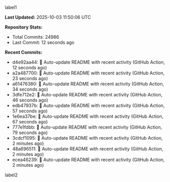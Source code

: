 
label1 
<!-- ACTIVITY_START -->
**Last Updated:** 2025-10-03 11:50:06 UTC

**Repository Stats:**
- Total Commits: 24986
- Last Commit: 12 seconds ago

**Recent Commits:**
- d4e92aa44: 🤖 Auto-update README with recent activity (GitHub Action, 12 seconds ago)
- a2a487700: 🤖 Auto-update README with recent activity (GitHub Action, 23 seconds ago)
- a61476380: 🤖 Auto-update README with recent activity (GitHub Action, 34 seconds ago)
- 3dfe712e2: 🤖 Auto-update README with recent activity (GitHub Action, 46 seconds ago)
- edb47937b: 🤖 Auto-update README with recent activity (GitHub Action, 57 seconds ago)
- 1e6ea37be: 🤖 Auto-update README with recent activity (GitHub Action, 67 seconds ago)
- 777e1fdbb: 🤖 Auto-update README with recent activity (GitHub Action, 79 seconds ago)
- 3cdcf1095: 🤖 Auto-update README with recent activity (GitHub Action, 2 minutes ago)
- 48a696511: 🤖 Auto-update README with recent activity (GitHub Action, 2 minutes ago)
- ecea46239: 🤖 Auto-update README with recent activity (GitHub Action, 2 minutes ago)
<!-- ACTIVITY_END -->

label2
